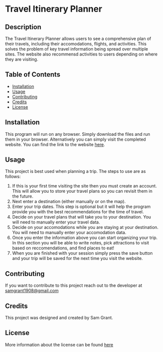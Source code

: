 # Travel Itinerary Planner  

## Description
The Travel Itinerary Planner allows users to see a comprehensive plan of their travels, including their accomodations, 
flights, and activities. This solves the problem of key travel information being spread over multiple sites. 
The website also recommensd activities to users depending on where they are visiting.  

## Table of Contents  
* [Installation](https://github.com/GUWebDevelopment/cpsc-332-web-development-final-project-SamGrant4/blob/master/README.md#installation)
* [Usage](https://github.com/GUWebDevelopment/cpsc-332-web-development-final-project-SamGrant4/blob/master/README.md#usage)
* [Contributing](https://github.com/GUWebDevelopment/cpsc-332-web-development-final-project-SamGrant4/blob/master/README.md#contributing)
* [Credits](https://github.com/GUWebDevelopment/cpsc-332-web-development-final-project-SamGrant4/blob/master/README.md#credits)
* [License](https://github.com/GUWebDevelopment/cpsc-332-web-development-final-project-SamGrant4/blob/master/README.md#license)

## Installation
This program will run on any browser. Simply download the files and run them in your browser. 
Alternatively you can simply visit the completed website. You can find the link to the website [here](https://samgrant4.github.io/Travel-Itinerary-Planner/).

## Usage
This project is best used when planning a trip. The steps to use are as follows:  
1. If this is your first time visiting the site then you must create an account. This will allow you 
to store your travel plans so you can revisit them in the future.
1. Next enter a destination (either manually or on the map).
1. Enter your trip dates. This step is optional but it will help the program provide you
with the best recommendations for the time of travel.
1. Decide on your travel plans that will take you to your destination. You will need to manually enter
your travel data.
1. Decide on your accomodations while you are staying at your destination. You will need to manually enter
your accomodation data.
1. Once you enter the information above you can start organizing your trip. In this section you will be able 
to write notes, pick attractions to visit based on reccomendations, and find places to eat!
1. When you are finished with your session simply press the save button and your trip will be saved for the next
time you visit the website.

## Contributing
If you want to contribute to this project reach out to the developer at samgrant1908@gmail.com

## Credits
This project was designed and created by Sam Grant. 

## License
More information about the license can be found [here](LICENSE.md)
